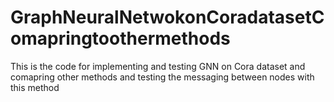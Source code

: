 # GraphNeuralNetwokonCoradatasetComapringtoothermethods
This is the code for implementing and testing GNN on Cora dataset and comapring other methods and testing the messaging between nodes with this method
